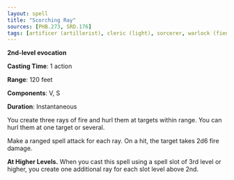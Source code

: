 ```yaml
---
layout: spell
title: "Scorching Ray"
sources: [PHB.273, SRD.176]
tags: [artificer (artillerist), cleric (light), sorcerer, warlock (fiend), wizard, level2, evocation]
---
```


**2nd-level evocation**

**Casting Time**: 1 action

**Range**: 120 feet

**Components**: V, S

**Duration**: Instantaneous

You create three rays of fire and hurl them at targets within range. You can hurl them at one target or several.

Make a ranged spell attack for each ray. On a hit, the target takes 2d6 fire damage.

**At Higher Levels.** When you cast this spell using a spell slot of 3rd level or higher, you create one additional ray for each slot level above 2nd.
